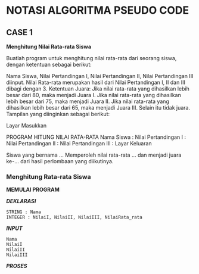 # NOTASI ALGORITMA PSEUDO CODE

## CASE 1
**Menghitung Nilai Rata-rata Siswa**

Buatlah program untuk menghitung nilai rata-rata dari seorang siswa, dengan ketentuan sebagai berikut:

Nama Siswa, Nilai Pertandingan I, Nilai Pertandingan II, Nilai Pertandingan III diinput.
Nilai Rata-rata merupakan hasil dari Nilai Pertandingan I, II dan III dibagi dengan 3.
Ketentuan Juara:
Jika nilai rata-rata yang dihasilkan lebih besar dari 80, maka menjadi Juara I.
Jika nilai rata-rata yang dihasilkan lebih besar dari 75, maka menjadi Juara II.
Jika nilai rata-rata yang dihasilkan lebih besar dari 65, maka menjadi Juara III.
Selain itu tidak juara.
Tampilan yang diinginkan sebagai berikut:

Layar Masukkan

PROGRAM HITUNG NILAI RATA-RATA
Nama Siswa :
Nilai Pertandingan I :
Nilai Pertandingan II :
Nilai Pertandingan III :
Layar Keluaran

Siswa yang bernama ...
Memperoleh nilai rata-rata ... dan menjadi juara ke-... dari hasil perlombaan yang diikutinya.

### Menghitung Rata-rata Siswa
**MEMULAI PROGRAM**

**_DEKLARASI_**
```
STRING : Nama 
INTEGER : NilaiI, NilaiII, NilaiIII, NilaiRata_rata
```

**_INPUT_**
```
Nama
NilaiI
NilaiII
NilaiIII
```

**_PROSES_**
